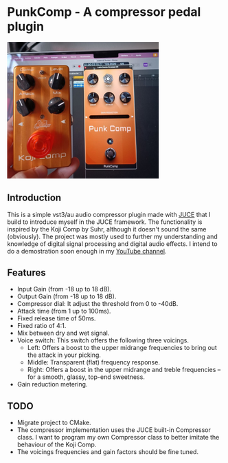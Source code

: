 
# PunkComp - A compressor pedal plugin

<img src="demo.jpg" width="70%">

## Introduction
This is a simple vst3/au audio compressor plugin made with <a href="https://juce.com/" target="_blank">JUCE</a> that I build to introduce myself in the JUCE framework. The functionality is inspired by the Koji Comp by Suhr, although it doesn't sound the same (obviously). The project was mostly used to further my understanding and knowledge of digital signal processing and digital audio effects.
I intend to do a demostration soon enough in my <a href="https://www.youtube.com/channel/UCe3BPM0SbPYuTHAOrixmqsw" target="_blank">YouTube channel</a>.

## Features
- Input Gain (from -18 up to 18 dB).
- Output Gain (from -18 up to 18 dB).
- Compressor dial: It adjust the threshold from 0 to -40dB.
- Attack time (from 1 up to 100ms).
- Fixed release time of 50ms.
- Fixed ratio of 4:1.
- Mix between dry and wet signal.
- Voice switch: This switch offers the following three voicings.
    - Left: Offers a boost to the upper midrange frequencies to bring out the attack in your picking.
    - Middle: Transparent (flat) frequency response.
    - Right: Offers a boost in the upper midrange and treble frequencies – for a smooth, glassy, top-end sweetness.
- Gain reduction metering.
 
 ## TODO
 - Migrate project to CMake.
 - The compressor implementation uses the JUCE built-in Compressor class. I want to program my own Compressor class to better imitate the behaviour of the Koji Comp.
 - The voicings frequencies and gain factors should be fine tuned.
